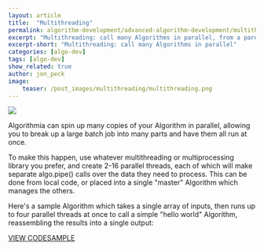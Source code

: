 ```yaml
---
layout: article
title:  "Multithreading"
permalink: algorithm-development/advanced-algorithm-development/multithreading/
excerpt: "Multithreading: call many Algorithms in parallel, from a parent Algorithm or Client"
excerpt-short: "Multithreading: call many Algorithms in parallel"
categories: [algo-dev]
tags: [algo-dev]
show_related: true
author: jon_peck
image:
    teaser: /post_images/multithreading/multithreading.png
---
```


<img src="{{site.cdnurl}}{{site.baseurl}}/images/post_images/multithreading/multithreading_wide.png" class="syn-image-responsive">

Algorithmia can spin up many copies of your Algorithm in parallel, allowing you to break up a large batch job into many parts and have them all run at once.

To make this happen, use whatever multithreading or multiprocessing library you prefer, and create 2-16 parallel threads, each of which will make separate algo.pipe() calls over the data they need to process. This can be done from local code, or placed into a single "master" Algorithm which manages the others.

Here's a sample Algorithm which takes a single array of inputs, then runs up to four parallel threads at once to call a simple "hello world" Algorithm, reassembling the results into a single output:

<a href="https://algorithmia.com/algorithms/jpeck/multiprocessing_hello/source/" class="btn btn-default btn-primary"><i class="fa fa-code-fork" aria-hidden="true"></i> VIEW CODESAMPLE</a>
